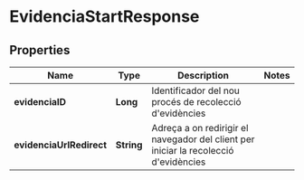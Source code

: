 # EvidenciaStartResponse

## Properties
Name | Type | Description | Notes
------------ | ------------- | ------------- | -------------
**evidenciaID** | **Long** | Identificador del nou procés de recolecció d&#x27;evidències | 
**evidenciaUrlRedirect** | **String** | Adreça a on redirigir el navegador del client per iniciar la recolecció d&#x27;evidències | 
